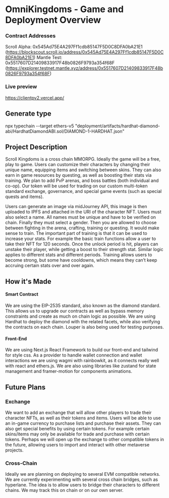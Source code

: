 # OmniKingdoms - Game and Deployment Overview

### Contract Addresses

Scroll Alpha: 0x545Ad75E4A297Ff1cdb85147F5D0C8DFA0bA21E1 (https://blockscout.scroll.io/address/0x545Ad75E4A297Ff1cdb85147F5D0C8DFA0bA21E1)
Mantle Test: 0x5517607D21409833917F48b0826F9793a354f68F (https://explorer.testnet.mantle.xyz/address/0x5517607D21409833917F48b0826F9793a354f68F)

### Live preview 
https://clientpv2.vercel.app/

## Generate type

npx typechain --target ethers-v5 "deployment/artifacts/hardhat-diamond-abi/HardhatDiamondABI.sol/DIAMOND-1-HARDHAT.json"

##  Project Description

Scroll Kingdoms is a cross chain MMORPG. Ideally the game will be a free, play to game. Users can customize their characters by changing their unique name, equipping items and switching between skins. They can also earn in game resources by questing, as well as boosting their stats via training. We plan to add PvP arenas, and boss battles (both individual and co-op). Our token will be used for trading on our custom multi-token standard exchange, governance, and special game events (such as special quests and items).

Users can generate an image via midJourney API, this image is then uploaded to IPFS and attached in the URI of the character NFT. Users must also select a name. All names must be unique and have to be verified on chain. Finally they must select a gender. 
Then you are allowed to choose between fighting in the arena, crafting, training or questing. It would make sense to train. The important part of training is that it can be used to increase your stats. For example the basic train functions allow a user to take their NFT for 120 seconds. Once the unlock period is hit, players can unstake their player, while getting a boost to their strength stat. Similar logic applies to different stats and different periods. Training allows users to become strong, but some have cooldowns, which means they can’t keep accruing certain stats over and over again. 



## How it's Made

#### Smart Contract

We are using the EIP-2535 standard, also known as the diamond standard. This allows us to upgrade our contracts as well as bypass memory constraints and create as much on chain logic as possible. We are using Hardhat to deploy the diamond with the related facets, while also verifying the contracts on each chain. Louper is also being used for testing purposes. 

#### Front-End

We are using Next.js React Framework to build our front-end and tailwind for style css. As a provider to handle wallet connection and wallet interactions we are using wagmi with rainbowkit, as it connects really well with react and ethers.js. We are also using libraries like zustand for state management and framer-motion for components animations.

## Future Plans

### Exchange

We want to add an exchange that will allow other players to trade their character NFTs, as well as their tokens and items. Users will be able to use an in-game currency to purchase lists and purchase their assets. They can also get special benefits by using certain tokens. For example certain skins/items may only be available for trade and purchase with certain tokens. Perhaps we will open up the exchange to other compatible tokens in the future, allowing users to import and interact with other metaverse projects. 

### Cross-Chain

Ideally we are planning on deploying to several EVM compatible networks. We are currently experimenting with several cross chain bridges, such as hyperlane. The idea is to allow users to bridge their characters to different chains. We may track this on chain or on our own server.
